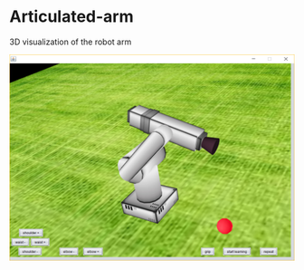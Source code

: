 # Articulated-arm
3D visualization of the robot arm

![](https://github.com/TaubeKryst/Articulated-arm/blob/master/program_image.png)
